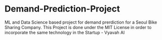 # Demand-Prediction-Project
ML and Data Science based project for demand prerdiction for a Seoul Bike Sharing Company. This Project is done under the MIT License in order to incorporate the same technology in the Startup - Vyavah AI
